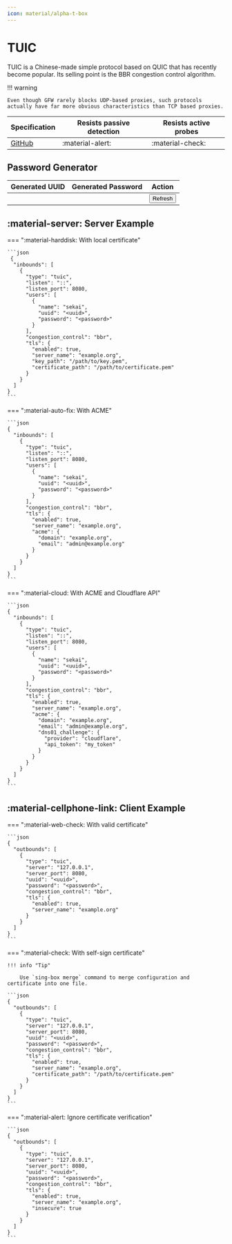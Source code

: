```yaml
---
icon: material/alpha-t-box
---
```


# TUIC

TUIC is a Chinese-made simple protocol based on QUIC that has recently become popular.
Its selling point is the BBR congestion control algorithm.

!!! warning

    Even though GFW rarely blocks UDP-based proxies, such protocols actually have far more obvious characteristics than TCP based proxies.

| Specification                                             | Resists passive detection | Resists active probes |
|-----------------------------------------------------------|---------------------------|-----------------------|
| [GitHub](https://github.com/EAimTY/tuic/blob/dev/SPEC.md) | :material-alert:          | :material-check:      |

## Password Generator

| Generated UUID         | Generated  Password        | Action                                                          |
|------------------------|----------------------------|-----------------------------------------------------------------|
| <code id="uuid"><code> | <code id="password"><code> | <button class="md-button" onclick="generate()">Refresh</button> |

<script>
    function generateUUID() {
        const uuid = 'xxxxxxxx-xxxx-4xxx-yxxx-xxxxxxxxxxxx'.replace(/[xy]/g, function(c) {
            let r = Math.random() * 16 | 0,
            v = c === 'x' ? r : (r & 0x3 | 0x8);
            return v.toString(16);
        });
        document.getElementById("uuid").textContent = uuid;
    }
    function generatePassword() {
        const array = new Uint8Array(16);
        window.crypto.getRandomValues(array);
        document.getElementById("password").textContent = btoa(String.fromCharCode.apply(null, array));
    }
    function generate() {
        generateUUID();
        generatePassword();
    }
    generate();
</script>

## :material-server: Server Example

=== ":material-harddisk: With local certificate"

    ```json
     {
      "inbounds": [
        {
          "type": "tuic",
          "listen": "::",
          "listen_port": 8080,
          "users": [
            {
              "name": "sekai",
              "uuid": "<uuid>",
              "password": "<password>"
            }
          ],
          "congestion_control": "bbr",
          "tls": {
            "enabled": true,
            "server_name": "example.org",
            "key_path": "/path/to/key.pem",
            "certificate_path": "/path/to/certificate.pem"
          }
        }
      ]
    }
    ```

=== ":material-auto-fix: With ACME"

    ```json
    {
      "inbounds": [
        {
          "type": "tuic",
          "listen": "::",
          "listen_port": 8080,
          "users": [
            {
              "name": "sekai",
              "uuid": "<uuid>",
              "password": "<password>"
            }
          ],
          "congestion_control": "bbr",
          "tls": {
            "enabled": true,
            "server_name": "example.org",
            "acme": {
              "domain": "example.org",
              "email": "admin@example.org"
            }
          }
        }
      ]
    }
    ```

=== ":material-cloud: With ACME and Cloudflare API"

    ```json
    {
      "inbounds": [
        {
          "type": "tuic",
          "listen": "::",
          "listen_port": 8080,
          "users": [
            {
              "name": "sekai",
              "uuid": "<uuid>",
              "password": "<password>"
            }
          ],
          "congestion_control": "bbr",
          "tls": {
            "enabled": true,
            "server_name": "example.org",
            "acme": {
              "domain": "example.org",
              "email": "admin@example.org",
              "dns01_challenge": {
                "provider": "cloudflare",
                "api_token": "my_token"
              }
            }
          }
        }
      ]
    }
    ```

## :material-cellphone-link: Client Example

=== ":material-web-check: With valid certificate"

    ```json
    {
      "outbounds": [
        {
          "type": "tuic",
          "server": "127.0.0.1",
          "server_port": 8080,
          "uuid": "<uuid>",
          "password": "<password>",
          "congestion_control": "bbr",
          "tls": {
            "enabled": true,
            "server_name": "example.org"
          }
        }
      ]
    }
    ```

=== ":material-check: With self-sign certificate"

    !!! info "Tip"
        
        Use `sing-box merge` command to merge configuration and certificate into one file.

    ```json
    {
      "outbounds": [
        {
          "type": "tuic",
          "server": "127.0.0.1",
          "server_port": 8080,
          "uuid": "<uuid>",
          "password": "<password>",
          "congestion_control": "bbr",
          "tls": {
            "enabled": true,
            "server_name": "example.org",
            "certificate_path": "/path/to/certificate.pem"
          }
        }
      ]
    }
    ```

=== ":material-alert: Ignore certificate verification"

    ```json
    {
      "outbounds": [
        {
          "type": "tuic",
          "server": "127.0.0.1",
          "server_port": 8080,
          "uuid": "<uuid>",
          "password": "<password>",
          "congestion_control": "bbr",
          "tls": {
            "enabled": true,
            "server_name": "example.org",
            "insecure": true
          }
        }
      ]
    }
    ```
